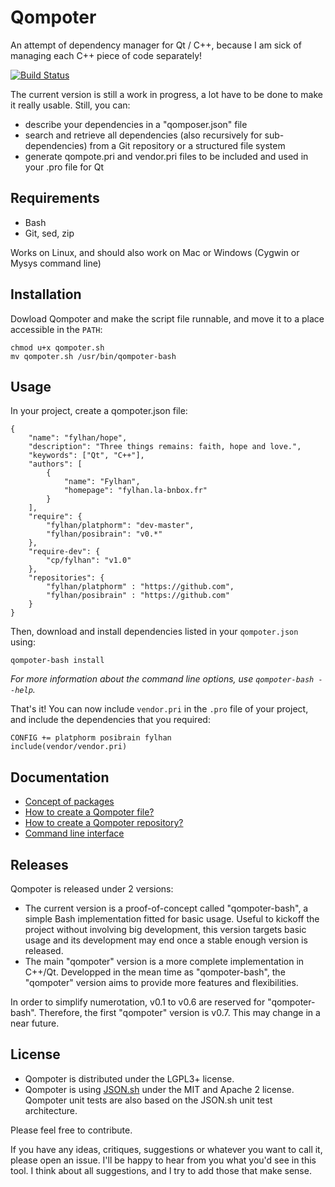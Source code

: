 Qompoter
================================

An attempt of dependency manager for Qt / C++, because I am sick of managing each C++ piece of code separately!


[![Build Status](https://travis-ci.org/Fylhan/qompoter.svg?branch=qompoter-bash)](https://travis-ci.org/Fylhan/qompoter)

The current version is still a work in progress, a lot have to be done to make it really usable. Still, you can:

* describe your dependencies in a "qomposer.json" file
* search and retrieve all dependencies (also recursively for sub-dependencies) from a Git repository or a structured file system
* generate qompote.pri and vendor.pri files to be included and used in your .pro file for Qt

Requirements
--------------------------------

* Bash
* Git, sed, zip

Works on Linux, and should also work on Mac or Windows (Cygwin or Mysys command line)

Installation
--------------------------------

Dowload Qompoter and make the script file runnable, and move it to a place accessible in the `PATH`:

	chmod u+x qompoter.sh
	mv qompoter.sh /usr/bin/qompoter-bash

Usage
--------------------------------

In your project, create a qompoter.json file:

	{
		"name": "fylhan/hope",
		"description": "Three things remains: faith, hope and love.",
		"keywords": ["Qt", "C++"],
		"authors": [
			{
				"name": "Fylhan",
				"homepage": "fylhan.la-bnbox.fr"
			}
		],
		"require": {
			"fylhan/platphorm": "dev-master",
			"fylhan/posibrain": "v0.*"
		},
		"require-dev": {
			"cp/fylhan": "v1.0"
		},
		"repositories": {
			"fylhan/platphorm" : "https://github.com",
			"fylhan/posibrain" : "https://github.com"
		}
	}

Then, download and install dependencies listed in your `qompoter.json` using:

	qompoter-bash install

*For more information about the command line options, use `qompoter-bash --help`.*

That's it! You can now include `vendor.pri` in the `.pro` file of your project, and include the dependencies that you required:

	CONFIG += platphorm posibrain fylhan
	include(vendor/vendor.pri)

Documentation
--------------------------------

* [Concept of packages](docs/Packages.md)
* [How to create a Qompoter file?](docs/Qompoter-file.md)
* [How to create a Qompoter repository?](docs/Repositories.md)
* [Command line interface](docs/Command-line.md)

Releases
--------------------------------
Qompoter is released under 2 versions:

* The current version is a proof-of-concept called "qompoter-bash", a simple Bash implementation fitted for basic usage. Useful to kickoff the project without involving big development, this version targets basic usage and its development may end once a stable enough version is released.
* The main "qompoter" version is a more complete implementation in C++/Qt. Developped in the mean time as "qompoter-bash", the "qompoter" version aims to provide more features and flexibilities.

In order to simplify numerotation, v0.1 to v0.6 are reserved for "qompoter-bash". Therefore, the first "qompoter" version is v0.7. This may change in a near future.

License
--------------------------------

* Qompoter is distributed under the LGPL3+ license.
* Qompoter is using [JSON.sh](https://github.com/dominictarr/JSON.sh) under the MIT and Apache 2 license. Qompoter unit tests are also based on the JSON.sh unit test architecture.

Please feel free to contribute.

If you have any ideas, critiques, suggestions or whatever you want to call it, please open an issue. I'll be happy to hear from you what you'd see in this tool. I think about all suggestions, and I try to add those that make sense.
